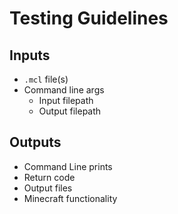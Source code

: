 # Testing Guidelines

## Inputs
 - `.mcl` file(s)
 - Command line args
   - Input filepath
   - Output filepath

## Outputs
 - Command Line prints
 - Return code
 - Output files
 - Minecraft functionality